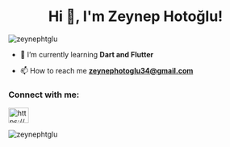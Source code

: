<h1 align="center">Hi 👋, I'm Zeynep Hotoğlu!</h1>

<p align="left"> <img src="https://komarev.com/ghpvc/?username=zeynephtglu&label=Profile%20views&color=0e75b6&style=flat" alt="zeynephtglu" /> </p>

- 🌱 I’m currently learning **Dart and Flutter**

- 📫 How to reach me **zeynephotoglu34@gmail.com**

<h3 align="left">Connect with me:</h3>
<p align="left">
<a href="https://linkedin.com/in/zeynephotoglu" target="blank"><img align="center" src="https://raw.githubusercontent.com/rahuldkjain/github-profile-readme-generator/master/src/images/icons/Social/linked-in-alt.svg" alt="https://www.linkedin.com/in/zeynephotoglu" height="30" width="40" /></a>
</p>

<p><img align="left" src="https://github-readme-stats.vercel.app/api/top-langs?username=zeynephtglu&show_icons=true&locale=en&layout=compact" alt="zeynephtglu" /></p>


